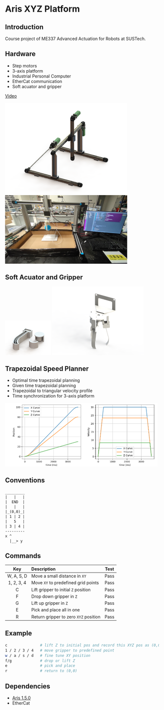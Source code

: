 # Aris XYZ Platform

## Introduction

Course project of ME337 Advanced Actuation for Robots at SUSTech.

## Hardware

- Step motors
- 3-axis platform
- Industrial Personal Computer
- EtherCat communication
- Soft acuator and gripper

<a href="images/xyz_demo.mp4">Video</a>

<img src="images/xyz_render.png" width="400">

<img src="images/xyz_final.jpg" width="400">

## Soft Acuator and Gripper

<img src="images/finger_model_render.png" width="150">
<img src="images/gripper_model_render.png" width="300">


## Trapezoidal Speed Planner

- Optimal time trapezoidal planning
- Given time trapezoidal planning
- Trapezoidal to triangular velocity profile
- Time synchronization for 3-axis platform

<img src="images/T_planner_test.png" width=500>

## Conventions

```
_________
|   |   |
|  END  |
|   |   |
|_(0,0)_|
| 1 | 2 |
|   5   |
| 3 | 4 |
---------
x ^
  |__> y
```

## Commands

| Key        | Description                          | Test |
|:----------:|:-------------------------------------|:----:|
| W, A, S, D | Move a small distance in `XY`        | Pass |
| 1, 2, 3, 4 | Move `XY` to predefined grid points  | Pass |
| C          | Lift gripper to initial `Z` position | Pass |
| F          | Drop down gripper in `Z`             | Pass |
| G          | Lift up gripper in `Z`               | Pass |
| E          | Pick and place all in one            | Pass |
| R          | Return gripper to zero `XYZ` position| Pass |

## Example
```bash
c               # lift Z to initial pos and record this XYZ pos as (0,0)
1 / 2 / 3 / 4   # move gripper to predefined point
w / a / s / d   # fine tune XY position
f/g             # drop or lift Z
e               # pick and place
r               # return to (0,0)
```

## Dependencies

- [Aris 1.5.0](https://github.com/py0330/aris)
- EtherCat
